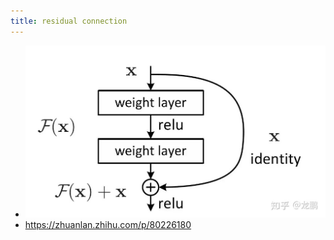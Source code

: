 ```yaml
---
title: residual connection
---
```

- ![](../assets/N8PzbXF5ri.png)
- https://zhuanlan.zhihu.com/p/80226180